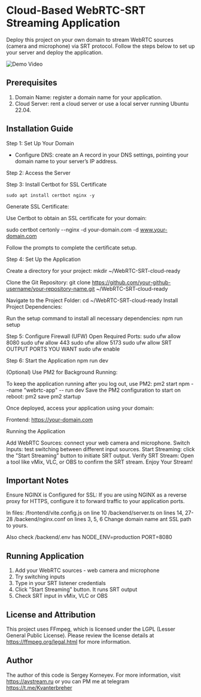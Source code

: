 # Cloud-Based WebRTC-SRT Streaming Application
Deploy this project on your own domain to stream WebRTC sources (camera and microphone) via SRT protocol. Follow the steps below to set up your server and deploy the application.

![Demo Video](demo-video-2.gif)

## Prerequisites
1. Domain Name: register a domain name for your application.
2. Cloud Server: rent a cloud server or use a local server running Ubuntu 22.04.

## Installation Guide

Step 1: Set Up Your Domain
- Configure DNS: create an A record in your DNS settings, pointing your domain name to your server’s IP address.

Step 2: Access the Server

Step 3: Install Certbot for SSL Certificate

```
sudo apt install certbot nginx -y
```

Generate SSL Certificate:

Use Certbot to obtain an SSL certificate for your domain:

sudo certbot certonly --nginx -d your-domain.com -d www.your-domain.com

Follow the prompts to complete the certificate setup.

Step 4: Set Up the Application

Create a directory for your project:
mkdir ~/WebRTC-SRT-cloud-ready

Clone the Git Repository:
git clone https://github.com/your-github-username/your-repository-name.git ~/WebRTC-SRT-cloud-ready

Navigate to the Project Folder:
cd ~/WebRTC-SRT-cloud-ready
Install Project Dependencies:

Run the setup command to install all necessary dependencies:
npm run setup

Step 5: Configure Firewall (UFW)
Open Required Ports:
sudo ufw allow 8080
sudo ufw allow 443
sudo ufw allow 5173
sudo ufw allow SRT OUTPUT PORTS YOU WANT
sudo ufw enable

Step 6: Start the Application
npm run dev

(Optional) Use PM2 for Background Running:

To keep the application running after you log out, use PM2:
pm2 start npm --name "webrtc-app" -- run dev
Save the PM2 configuration to start on reboot:
pm2 save
pm2 startup

Once deployed, access your application using your domain:

Frontend: https://your-domain.com

Running the Application

Add WebRTC Sources: connect your web camera and microphone.
Switch Inputs: test switching between different input sources.
Start Streaming: click the "Start Streaming" button to initiate SRT output.
Verify SRT Stream: Open a tool like vMix, VLC, or OBS to confirm the SRT stream.
Enjoy Your Stream!

## Important Notes

Ensure NGINX is Configured for SSL: If you are using NGINX as a reverse proxy for HTTPS, configure it to forward traffic to your application ports.

In files:
/frontend/vite.config.js on line 10
/backend/server.ts on lines 14, 27-28
/backend/nginx.conf on lines 3, 5, 6
Change domain name ant SSL path to yours.

Also check /backend/.env has
NODE_ENV=production
PORT=8080

## Running Application

1. Add your WebRTC sources - web camera and microphone
2. Try switching inputs
3. Type in your SRT listener credentials
4. Click "Start Streaming" button. It runs SRT output
5. Check SRT input in vMix, VLC or OBS

## License and Attribution
This project uses FFmpeg, which is licensed under the LGPL (Lesser General Public License). Please review the license details at https://ffmpeg.org/legal.html for more information.

## Author
The author of this code is Sergey Korneyev. For more information, visit https://avstream.ru or you can PM me at telegram https://t.me/Kvanterbreher

